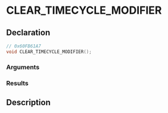 # CLEAR_TIMECYCLE_MODIFIER

## Declaration
```cpp
// 0x60FB61A7
void CLEAR_TIMECYCLE_MODIFIER();
```

### Arguments

### Results

## Description
